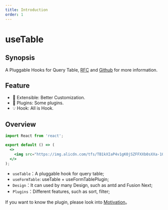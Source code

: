 ```yaml
---
title: Introduction
order: 1
---
```


# useTable

## Synopsis

A Pluggable Hooks for Query Table, [RFC](https://github.com/alibaba/hooks/issues/465) and [Github](https://github.com/ahooksjs/useTable) for more information.

## Feature

- 🚀 Extensible: Better Customization.
- 🔗 Plugins: Some plugins.
- 💡 Hook: All is Hook.

## Overview

```jsx | inline
import React from 'react';

export default () => (
  <>
    <img src="https://img.alicdn.com/tfs/TB1kXIaP4v1gK0jSZFFXXb0sXXa-1088-701.png" width="500" />
  </>
);
```

- `useTable`：A pluggable hook for query table;
- `useFormTable`: useTable + useFormTablePlugin;
- `Design`：It can used by many Design, such as antd and Fusion Next;
- `Plugins`：Different features, such as sort, filter;

If you want to know the plugin, please look into [Motivation](./motivation)。
